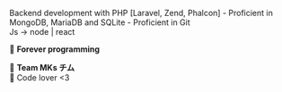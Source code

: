 


<p align="left"> 
  Backend development with PHP [Laravel, Zend, Phalcon] - Proficient in MongoDB, MariaDB and SQLite - Proficient in Git
 <br> Js -> node | react
</p>

<p align="left">
  🦄 <strong>Forever programming</strong>
</p>

<p align="left">
  💼 <strong>Team MKs チム </strong><br>
   💌 Code lover <3 
</p>



<br/>
<br/>


